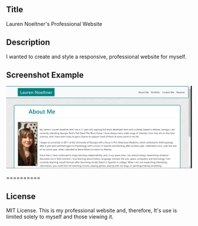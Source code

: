 ## Title

Lauren Noeltner's Professional Website

## Description

I wanted to create and style a responsive, professional website for myself.

## Screenshot Example

![Screenshot](assets/Images/bio_screenshot.png)

==========

## License

MIT License. This is my professional website and, therefore, It's use is limited solely to myself and those viewing it.
